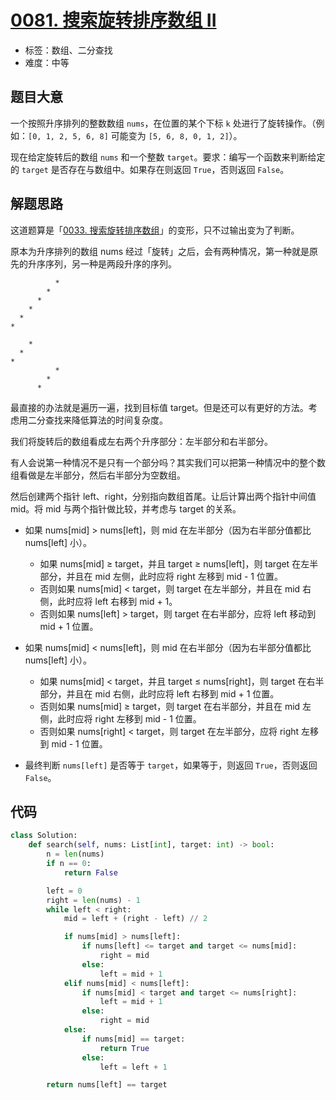 # [0081. 搜索旋转排序数组 II](https://leetcode-cn.com/problems/search-in-rotated-sorted-array-ii/)

- 标签：数组、二分查找
- 难度：中等

## 题目大意

一个按照升序排列的整数数组 `nums`，在位置的某个下标 `k` 处进行了旋转操作。（例如：`[0, 1, 2, 5, 6, 8]` 可能变为 `[5, 6, 8, 0, 1, 2]`）。

现在给定旋转后的数组 `nums` 和一个整数 `target`。要求：编写一个函数来判断给定的 `target` 是否存在与数组中。如果存在则返回 `True`，否则返回 `False`。

## 解题思路

这道题算是「[0033. 搜索旋转排序数组](https://leetcode-cn.com/problems/search-in-rotated-sorted-array/)」的变形，只不过输出变为了判断。

原本为升序排列的数组 nums 经过「旋转」之后，会有两种情况，第一种就是原先的升序序列，另一种是两段升序的序列。

```
          *
        *
      *
    *
  *
*
```

```
    *
  *
*
          *
        *
      *
```

最直接的办法就是遍历一遍，找到目标值 target。但是还可以有更好的方法。考虑用二分查找来降低算法的时间复杂度。

我们将旋转后的数组看成左右两个升序部分：左半部分和右半部分。

有人会说第一种情况不是只有一个部分吗？其实我们可以把第一种情况中的整个数组看做是左半部分，然后右半部分为空数组。

然后创建两个指针 left、right，分别指向数组首尾。让后计算出两个指针中间值 mid。将 mid 与两个指针做比较，并考虑与 target 的关系。

- 如果 nums[mid] > nums[left]，则 mid 在左半部分（因为右半部分值都比 nums[left] 小）。
  - 如果 nums[mid] ≥ target，并且 target ≥ nums[left]，则 target 在左半部分，并且在 mid 左侧，此时应将 right 左移到 mid - 1 位置。
  - 否则如果 nums[mid] < target，则 target 在左半部分，并且在 mid 右侧，此时应将 left 右移到 mid + 1。
  - 否则如果 nums[left] > target，则 target 在右半部分，应将 left 移动到 mid + 1 位置。

- 如果 nums[mid] < nums[left]，则 mid 在右半部分（因为右半部分值都比 nums[left] 小）。
  - 如果 nums[mid] < target，并且 target ≤ nums[right]，则 target 在右半部分，并且在 mid 右侧，此时应将 left 右移到 mid + 1 位置。
  - 否则如果 nums[mid] ≥ target，则 target 在右半部分，并且在 mid 左侧，此时应将 right 左移到 mid - 1 位置。
  - 否则如果 nums[right] < target，则 target 在左半部分，应将 right 左移到 mid - 1 位置。
- 最终判断 `nums[left]` 是否等于 `target`，如果等于，则返回 `True`，否则返回 `False`。

## 代码

```Python
class Solution:
    def search(self, nums: List[int], target: int) -> bool:
        n = len(nums)
        if n == 0:
            return False

        left = 0
        right = len(nums) - 1
        while left < right:
            mid = left + (right - left) // 2

            if nums[mid] > nums[left]:
                if nums[left] <= target and target <= nums[mid]:
                    right = mid
                else:
                    left = mid + 1
            elif nums[mid] < nums[left]:
                if nums[mid] < target and target <= nums[right]:
                    left = mid + 1
                else:
                    right = mid
            else:
                if nums[mid] == target:
                    return True
                else:
                    left = left + 1

        return nums[left] == target
```

